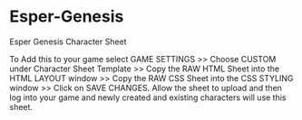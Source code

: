 # Esper-Genesis
Esper Genesis Character Sheet

To Add this to your game select GAME SETTINGS >> Choose CUSTOM under Character Sheet Template >> Copy the RAW HTML Sheet into the HTML LAYOUT window >> Copy the RAW CSS Sheet into the CSS STYLING window >> Click on SAVE CHANGES. Allow the sheet to upload and then log into your game and newly created and existing characters will use this sheet.
